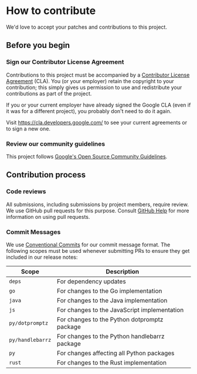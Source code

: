 # How to contribute

We'd love to accept your patches and contributions to this project.

## Before you begin

### Sign our Contributor License Agreement

Contributions to this project must be accompanied by a
[Contributor License Agreement](https://cla.developers.google.com/about) (CLA).
You (or your employer) retain the copyright to your contribution; this simply
gives us permission to use and redistribute your contributions as part of the
project.

If you or your current employer have already signed the Google CLA (even if it
was for a different project), you probably don't need to do it again.

Visit <https://cla.developers.google.com/> to see your current agreements or to
sign a new one.

### Review our community guidelines

This project follows
[Google's Open Source Community Guidelines](https://opensource.google/conduct/).

## Contribution process

### Code reviews

All submissions, including submissions by project members, require review. We
use GitHub pull requests for this purpose. Consult
[GitHub Help](https://help.github.com/articles/about-pull-requests/) for more
information on using pull requests.

### Commit Messages

We use [Conventional Commits](https://conventionalcommits.org) for our
commit message format. The following scopes must be used whenever submitting
PRs to ensure they get included in our release notes:

| Scope           | Description                                  |
|-----------------|----------------------------------------------|
| `deps`          | For dependency updates                       |
| `go`            | For changes to the Go implementation         |
| `java`          | For changes to the Java implementation       |
| `js`            | For changes to the JavaScript implementation |
| `py/dotpromptz` | For changes to the Python dotpromptz package |
| `py/handlebarrz`| For changes to the Python handlebarrz package|
| `py`            | For changes affecting all Python packages    |
| `rust`          | For changes to the Rust implementation       |
